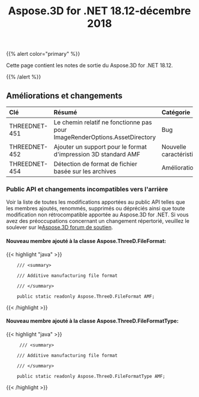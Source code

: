 ﻿---
title: Aspose.3D for .NET 18.12-décembre 2018
type: docs
weight: 10
url: /fr/net/aspose-3d-for-net-18-12-december-2018/
---
{{% alert color="primary" %}} 

Cette page contient les notes de sortie du Aspose.3D for .NET 18.12.

{{% /alert %}} 
## **Améliorations et changements**

|**Clé**|**Résumé**|**Catégorie**|
|:- |:- |:- |
|THREEDNET-451|Le chemin relatif ne fonctionne pas pour ImageRenderOptions.AssetDirectory|Bug|
|THREEDNET-452|Ajouter un support pour le format d'impression 3D standard AMF|Nouvelle caractéristique|
|THREEDNET-454|Détection de format de fichier basée sur les archives|Amélioration|
### **Public API et changements incompatibles vers l'arrière**
Voir la liste de toutes les modifications apportées au public API telles que les membres ajoutés, renommés, supprimés ou dépréciés ainsi que toute modification non rétrocompatible apportée au Aspose.3D for .NET. Si vous avez des préoccupations concernant un changement répertorié, veuillez le soulever sur le[Aspose.3D forum de soutien](https://forum.aspose.com/c/3d).
#### **Nouveau membre ajouté à la classe Aspose.ThreeD.FileFormat:**
{{< highlight "java" >}}

        /// <summary>

        /// Additive manufacturing file format

        /// </summary>

        public static readonly Aspose.ThreeD.FileFormat AMF;

{{< /highlight >}}
#### **Nouveau membre ajouté à la classe Aspose.ThreeD.FileFormatType:**
{{< highlight "java" >}}

         /// <summary>

        /// Additive manufacturing file format

        /// </summary>

        public static readonly Aspose.ThreeD.FileFormatType AMF;

{{< /highlight >}}
